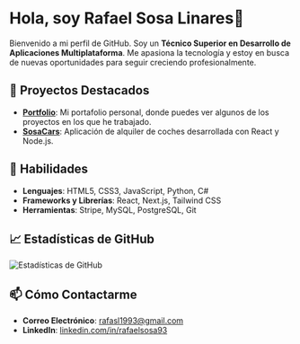 # Hola, soy Rafael Sosa Linares👋

Bienvenido a mi perfil de GitHub. Soy un **Técnico Superior en Desarrollo de Aplicaciones Multiplataforma**. Me apasiona la tecnología y estoy en busca de nuevas oportunidades para seguir creciendo profesionalmente.

## 🚀 Proyectos Destacados

- **[Portfolio](https://github.com/rafasosadev/portfolio1)**: Mi portafolio personal, donde puedes ver algunos de los proyectos en los que he trabajado.
- **[SosaCars](https://github.com/rafasosadev/SosaCars)**: Aplicación de alquiler de coches desarrollada con React y Node.js.

## 🔧 Habilidades

- **Lenguajes**: HTML5, CSS3, JavaScript, Python, C#
- **Frameworks y Librerías**: React, Next.js, Tailwind CSS
- **Herramientas**: Stripe, MySQL, PostgreSQL, Git

## 📈 Estadísticas de GitHub

![Estadísticas de GitHub](https://github-readme-stats.vercel.app/api?username=rafasosadev&show_icons=true&hide_title=false&count_private=true&hide=prs&include_all_commits=true)

## 📫 Cómo Contactarme

- **Correo Electrónico**: [rafasl1993@gmail.com](mailto:rafasl1993@gmail.com)
- **LinkedIn**: [linkedin.com/in/rafaelsosa93](https://www.linkedin.com/in/rafaelsosa93/)
